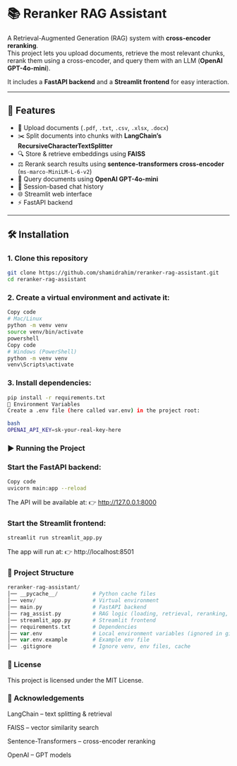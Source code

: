 # 📚 Reranker RAG Assistant

A Retrieval-Augmented Generation (RAG) system with **cross-encoder reranking**.  
This project lets you upload documents, retrieve the most relevant chunks, rerank them using a cross-encoder, and query them with an LLM (**OpenAI GPT-4o-mini**).

It includes a **FastAPI backend** and a **Streamlit frontend** for easy interaction.

---

## 🚀 Features
- 📂 Upload documents (`.pdf`, `.txt`, `.csv`, `.xlsx`, `.docx`)
- ✂️ Split documents into chunks with **LangChain’s RecursiveCharacterTextSplitter**
- 🔍 Store & retrieve embeddings using **FAISS**
- ⚖️ Rerank search results using **sentence-transformers cross-encoder** (`ms-marco-MiniLM-L-6-v2`)
- 🤖 Query documents using **OpenAI GPT-4o-mini**
- 💬 Session-based chat history
- 🌐 Streamlit web interface
- ⚡ FastAPI backend

---

## 🛠️ Installation

### 1. Clone this repository

```bash
git clone https://github.com/shamidrahim/reranker-rag-assistant.git
cd reranker-rag-assistant
```
### 2. Create a virtual environment and activate it:

```bash
Copy code
# Mac/Linux
python -m venv venv
source venv/bin/activate
powershell
Copy code
# Windows (PowerShell)
python -m venv venv
venv\Scripts\activate
```
### 3. Install dependencies:

```bash
pip install -r requirements.txt
🔑 Environment Variables
Create a .env file (here called var.env) in the project root:

bash
OPENAI_API_KEY=sk-your-real-key-here
```

### ▶️ Running the Project
### Start the FastAPI backend:

```bash
Copy code
uvicorn main:app --reload
```
The API will be available at:
👉 http://127.0.0.1:8000

### Start the Streamlit frontend:

```bash
streamlit run streamlit_app.py
```
The app will run at:
👉 http://localhost:8501

### 📂 Project Structure
```php
reranker-rag-assistant/
│── __pycache__/           # Python cache files
│── venv/                  # Virtual environment
│── main.py                # FastAPI backend
│── rag_assist.py          # RAG logic (loading, retrieval, reranking, LLM)
│── streamlit_app.py       # Streamlit frontend
│── requirements.txt       # Dependencies
│── var.env                # Local environment variables (ignored in git)
│── var.env.example        # Example env file
│── .gitignore             # Ignore venv, env files, cache
```
### 📜 License
This project is licensed under the MIT License.

### 🙌 Acknowledgements
LangChain – text splitting & retrieval

FAISS – vector similarity search

Sentence-Transformers – cross-encoder reranking

OpenAI – GPT models

